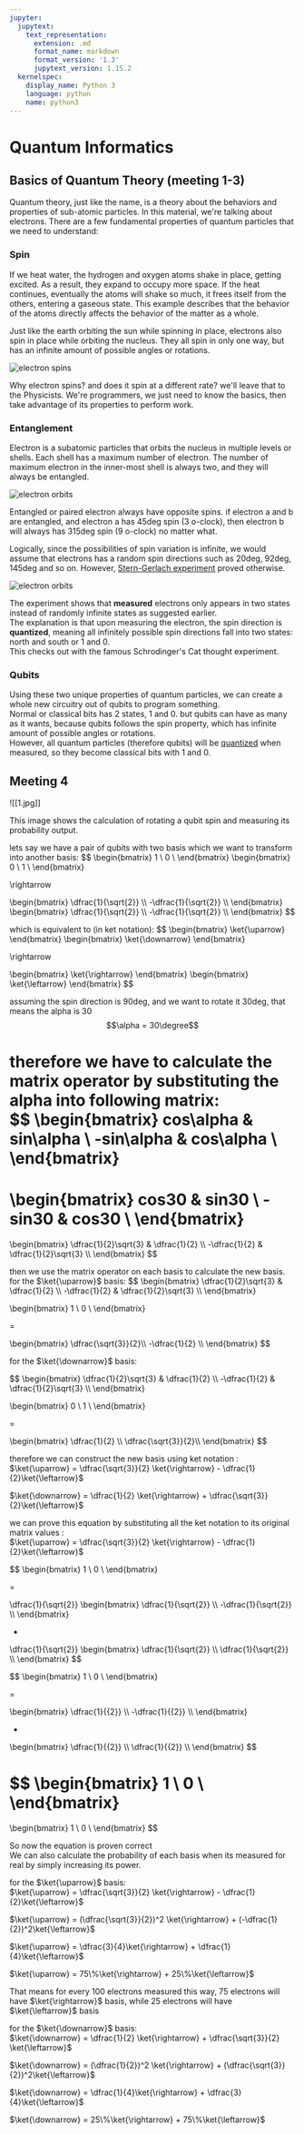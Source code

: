 ```yaml
---
jupyter:
  jupytext:
    text_representation:
      extension: .md
      format_name: markdown
      format_version: '1.3'
      jupytext_version: 1.15.2
  kernelspec:
    display_name: Python 3
    language: python
    name: python3
---
```


# Quantum Informatics
## Basics of Quantum Theory (meeting 1-3)  

Quantum theory, just like the name, is a theory about the behaviors and properties of sub-atomic particles. In this material, we're talking about electrons. 
There are a few fundamental properties of quantum particles that we need to understand:  

### Spin  
If we heat water, the hydrogen and oxygen atoms shake in place, getting excited. As a result, they expand to occupy more space. If the heat continues, eventually the atoms will shake so much, it frees itself from the others, entering a gaseous state. This example describes that the behavior of the atoms directly affects the behavior of the matter as a whole.  

Just like the earth orbiting the sun while spinning in place, electrons also spin in place while orbiting the nucleus. They all spin in only one way, but has an infinite amount of possible angles or rotations.  

![electron spins](assets/spin.gif)  

Why electron spins? and does it spin at a different rate? we'll leave that to the Physicists. We're programmers, we just need to know the basics, then take advantage of its properties to perform work.  

### Entanglement

Electron is a subatomic particles that orbits the nucleus in multiple levels or shells. Each shell has a maximum number of electron. The number of maximum electron in the inner-most shell is always two, and they will always be entangled. 

![electron orbits](assets/electronshell.png)  

Entangled or paired electron always have opposite spins. if electron a and b are entangled, and electron a has 45deg spin (3 o-clock), then electron b will always has 315deg spin (9 o-clock) no matter what.  

Logically, since the possibilities of spin variation is infinite, we would assume that electrons has a random spin directions such as 20deg, 92deg, 145deg and so on. However, [Stern-Gerlach experiment](assets/https://en.wikipedia.org/wiki/Stern%E2%80%93Gerlach_experiment) proved otherwise. 

![electron orbits](assets/Stern-Gerlach_experiment.png)  

The experiment shows that **measured** electrons only appears in two states instead of randomly infinite states as suggested earlier.  
The explanation is that upon measuring the electron, the spin direction is **quantized**, meaning all infinitely possible spin directions fall into two states: north and south or 1 and 0.  
This checks out with the famous Schrodinger's Cat thought experiment.  

### Qubits  
Using these two unique properties of quantum particles, we can create a whole new circuitry out of qubits to program something.  
Normal or classical bits has 2 states, 1 and 0. but qubits can have as many as it wants, because qubits follows the spin property, which has infinite amount of possible angles or rotations.  
However, all quantum particles (therefore qubits) will be [quantized](assets/https://en.wikipedia.org/wiki/Quantization_(physics)) when measured, so they become classical bits with 1 and 0.  

## Meeting 4

![[1.jpg]]

This image shows the calculation of rotating a qubit spin and measuring its probability output.

lets say we have a pair of qubits with two basis which we want to transform into another basis:
$$
\begin{bmatrix}
1 \\
0 \\
\end{bmatrix}
\begin{bmatrix}
0 \\
1 \\ 
\end{bmatrix}

\rightarrow

\begin{bmatrix}
\dfrac{1}{\sqrt{2}} \\\\
-\dfrac{1}{\sqrt{2}} \\\\
\end{bmatrix}
\begin{bmatrix}
\dfrac{1}{\sqrt{2}} \\\\
-\dfrac{1}{\sqrt{2}} \\\\
\end{bmatrix}
$$

which is equivalent to (in ket notation): 
$$
\begin{bmatrix}
\ket{\uparrow} 
\end{bmatrix}
\begin{bmatrix}
\ket{\downarrow}
\end{bmatrix}

\rightarrow

\begin{bmatrix}
\ket{\rightarrow}
\end{bmatrix}
\begin{bmatrix}
\ket{\leftarrow}
\end{bmatrix}
$$

assuming the spin direction is 90deg, and we want to rotate it 30deg, that means the alpha is 30  
$$\alpha = 30\degree$$  

therefore we have to calculate the matrix operator by substituting the alpha into following matrix:    
$$
\begin{bmatrix}
cos\alpha & sin\alpha  \\
-sin\alpha & cos\alpha \\ 
\end{bmatrix}
=
\begin{bmatrix}
cos30 & sin30  \\
-sin30 & cos30  \\ 
\end{bmatrix}
=
\begin{bmatrix}
\dfrac{1}{2}\sqrt{3} & \dfrac{1}{2}  \\\\
-\dfrac{1}{2} & \dfrac{1}{2}\sqrt{3}  \\\\ 
\end{bmatrix}
$$

then we use the matrix operator on each basis to calculate the new basis.  
for the $\ket{\uparrow}$ basis:
$$
\begin{bmatrix}
\dfrac{1}{2}\sqrt{3} & \dfrac{1}{2}  \\\\
-\dfrac{1}{2} & \dfrac{1}{2}\sqrt{3}  \\\\ 
\end{bmatrix}

\begin{bmatrix}
1 \\
0 \\ 
\end{bmatrix}

=

\begin{bmatrix}
\dfrac{\sqrt{3}}{2}\\\\
-\dfrac{1}{2} \\\\ 
\end{bmatrix}
$$

for the $\ket{\downarrow}$ basis:  

$$
\begin{bmatrix}
\dfrac{1}{2}\sqrt{3} & \dfrac{1}{2}  \\\\
-\dfrac{1}{2} & \dfrac{1}{2}\sqrt{3}  \\\\ 
\end{bmatrix}

\begin{bmatrix}
0 \\
1 \\ 
\end{bmatrix}

=

\begin{bmatrix}
\dfrac{1}{2} \\\\ 
\dfrac{\sqrt{3}}{2}\\\\
\end{bmatrix}
$$

therefore we can construct the new basis using ket notation :  
$\ket{\uparrow} = \dfrac{\sqrt{3}}{2} \ket{\rightarrow} - \dfrac{1}{2}\ket{\leftarrow}$  

$\ket{\downarrow} = \dfrac{1}{2} \ket{\rightarrow} + \dfrac{\sqrt{3}}{2}\ket{\leftarrow}$  


we can prove this equation by substituting all the ket notation to its original matrix values :  
$\ket{\uparrow} = \dfrac{\sqrt{3}}{2} \ket{\rightarrow} - \dfrac{1}{2}\ket{\leftarrow}$  

$$
\begin{bmatrix}
1 \\
0 \\ 
\end{bmatrix}

=

\dfrac{1}{\sqrt{2}}
\begin{bmatrix}
\dfrac{1}{\sqrt{2}} \\\\
-\dfrac{1}{\sqrt{2}} \\\\
\end{bmatrix}

+

\dfrac{1}{\sqrt{2}}
\begin{bmatrix}
\dfrac{1}{\sqrt{2}} \\\\
\dfrac{1}{\sqrt{2}} \\\\
\end{bmatrix}
$$

$$
\begin{bmatrix}
1 \\
0 \\ 
\end{bmatrix}

=

\begin{bmatrix}
\dfrac{1}{{2}} \\\\
-\dfrac{1}{{2}} \\\\
\end{bmatrix}

+
\begin{bmatrix}
\dfrac{1}{{2}} \\\\
\dfrac{1}{{2}} \\\\
\end{bmatrix}
$$

$$
\begin{bmatrix}
1 \\
0 \\ 
\end{bmatrix}
=
\begin{bmatrix}
1 \\
0 \\ 
\end{bmatrix}
$$

So now the equation is proven correct  
We can also calculate the probability of each basis when its measured for real by simply increasing its power.  

for the $\ket{\uparrow}$ basis:  
$\ket{\uparrow} = \dfrac{\sqrt{3}}{2} \ket{\rightarrow} - \dfrac{1}{2}\ket{\leftarrow}$  

$\ket{\uparrow} = (\dfrac{\sqrt{3}}{2})^2 \ket{\rightarrow} + (-\dfrac{1}{2})^2\ket{\leftarrow}$  

$\ket{\uparrow} = \dfrac{3}{4}\ket{\rightarrow} + \dfrac{1}{4}\ket{\leftarrow}$  

$\ket{\uparrow} = 75\%\ket{\rightarrow} + 25\%\ket{\leftarrow}$  

That means for every 100 electrons measured this way, 75 electrons will have $\ket{\rightarrow}$ basis, while 25 electrons will have $\ket{\leftarrow}$ basis

for the $\ket{\downarrow}$ basis:   
$\ket{\downarrow} = \dfrac{1}{2} \ket{\rightarrow} + \dfrac{\sqrt{3}}{2} \ket{\leftarrow}$  

$\ket{\downarrow} = (\dfrac{1}{2})^2 \ket{\rightarrow} + (\dfrac{\sqrt{3}}{2})^2\ket{\leftarrow}$  

$\ket{\downarrow} = \dfrac{1}{4}\ket{\rightarrow} + \dfrac{3}{4}\ket{\leftarrow}$  

$\ket{\downarrow} = 25\%\ket{\rightarrow} + 75\%\ket{\leftarrow}$  
